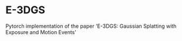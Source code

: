 # E-3DGS
Pytorch implementation of the paper 'E-3DGS: Gaussian Splatting with Exposure and Motion Events'
